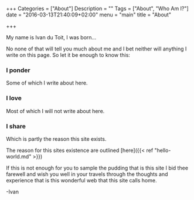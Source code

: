 +++
Categories = ["About"]
Description = ""
Tags = ["About", "Who Am I?"]
date = "2016-03-13T21:40:09+02:00"
menu = "main"
title = "About"

+++

My name is Ivan du Toit, I was born...

No none of that will tell you much about me and I bet neither will anything I write on this page. So let it be enough to know this:

<h3>I ponder</h3>
Some of which I write about here.

<h3>I love</h3>
Most of which I will not write about here.

<h3>I share</h3>
Which is partly the reason this site exists.

The reason for this sites existence are outlined [here]({{< ref "hello-world.md" >}})

If this is not enough for you to sample the pudding that is this site I bid thee farewell and wish you well in your
travels through the thoughts and experience that is this wonderful web that this site calls home.

-Ivan

